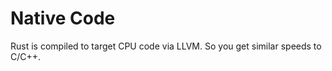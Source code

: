 # Native Code

Rust is compiled to target CPU code via LLVM. So you get similar speeds to C/C++.

<div style="display: flex; justify-content: center;">

<object
    type="image/svg+xml"
    data="llvm.svg"
    width="700"></object>
<small>[](https://azriel.im/dot_ix/?src=BYSwpgTghhDGwE8BcAoABGgznVGPdgH0B7AF2EkyTQG8BfdPAwiAV01OvsfzkNgAOArgwwAbMQDcAtoRAQRjAEZRYAazAA7ACa48K9Vu0lylRXjQGNOwgHcomaef2rrxgB4AOAGyKUm4m0wQk0oaTAqRgJqACIAHiUAPgBlYlY4MDRYQLA4gHokmKi%2BQWELGIBhAGoqtBi0AGI66SgQTQA6UqLeIjYOagwYgCV2UnqmmJa29ohMbqw%2BMgpZ2Pb2wcYJGTkFOoAZPYA1AFk0AAoASSGASnmrI1iExIqABQBVNDaONlhSEGJNJh8oVlK4jIQvL5ypDzhdNKQwGJrnVQYYbPZHAM6gB1MBKNAAQUwmDA0iUYgQdzBNiWZjqFjQawZRX8OUIQUwsEiGCa0Tq82YpVi4zQAHIOLokNlWKQ0AAyMSkADcCuVdQoEmIMSVouKvVGwsaYoEEDapDEmgAhGcYhqxFrrrqeiZllR%2BYwmsBSKQBFQ8nkttJ2sQIABzPLaYhcvJ7KCaUNDMAAM3aXukYga0kCrDEYAAtN9WL90mBNlJZPJDU1YFAJJ8AMwAJjQAAEBDLMGcBKQIK32t9rh7LNTdO6eWgvT6-XlQyByKwlJ1iNII0nEWIQJgA%2BW83biHnbCGxNoCvalHkWhxIHk99ij9p%2B6i3BCfFW0AAfPM8I1ZyQARzQABSWYQAAGiAuB3G-atazEP8AEh21ITAh0nX0kH9YgBC0TA0gyJcVxgP5YFzPJGwARjyesb3XfdDwgY8DzxBwSTJCkn3BDEnH5I0ziTVhNFgRl2kHDB7hpUwVh4iY1hZAIgkIUliAAK03PQ%2BUAXg3AEWdvV%2BCEagNMADZ3dL6Tg0EAPg3AADd3TaSkjTAC2dsttkrNANMAJd3AHg-jidAMwBS3a8sSRxfKENMAbp3vOMLjqEAHg3AAR9iKXTpDTAC%2BdlAUDAbRQwidS%2BEIQMdmoABtAhwPy%2BQAF0nIrCBCEIcTR0KsqIHA%2BrKpQUxwj0cIw2CWw52AOqHDAage1YUt8FIBBc25PB5OCIIkygHNkL0CxvmIDQ7BAbRyGoUVyKdBkwHcHsoD22B0lwiA8wEYgzUgNAIDSHQMrzMRQ0OjAMqy9lkyWxUZosY7TuoC7ZhDG67vhSBv2YPLywK798GAKBsP4Yh7V2ckxqRrAew24IOCm4a0G0BwKG0cdMGAENyDjSmkxDNBCrlRIBCgchyqQYr8Y0PMyepmBoGQetKoZPGns2vqduAPbCvIgR3HKz6mF5wmUYUgIIBaMQ9u8AAGfWVYwJMQAkQhBc1kMdb2gBWQ3jbQYHoGoRIv3FjAWbZjngC5uMQBaBE8x5yX8wFmmkyTElSDzX9ggAFkwPK2jAGA5E0U3NDnMAxY9sGrsh%2B6IG-Jravq1amBRtHskx6hsfGhl1s2onc2ocOMqpmmIDpnQ0EZ3svfZznuabsPyaFqARdzta1a2mW5YVpXHdHi2NeCLWbbFA2jdx03zct9frdrO2Hdx52zrQN3cc91mh99pB-cD-MQ4J-nyeISPo9j4hJATpON00KnGqbRM7Z2ngyfOENbpFxLiAUMXpqAKjgV6XeZsxCrygFbbWx8xTkVPuLPe6CD6EBpr-XYop7aO0IRghSjMLpun2vghk1DiGqD%2BL-PaeCd7ixXsQjeODRTxyYTPUONDgikMgHteswjVaiNYb8EAHCxT224Y3WeLcSaRm9BlXG7NtDaDaKGKRKtoi4ziHEagAAqDc8DSC40FtXDGIZqChmFrjNI5oU7o1rmgBAtFbDfnLmYixaBrHILsTwquwQa7OMsGIHGKAuRuivhgFsGgEBJmgOETAEtX7hw-lHMAMc460G-PrQCeAaC5L5vkz%2BRTqDx08EqNAog8BcIqVU0eb9qYFOjtQfWzTWkMCAA)</small>

</div>
